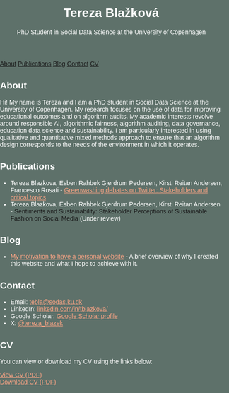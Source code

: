 <html lang="en">
<head>
    <meta charset="UTF-8">
    <meta name="viewport" content="width=device-width, initial-scale=1.0">
    <title>Tereza Blažková - Academic Website</title>
    <style>
/* Reset margin and padding on the whole page */
html, body {
    margin: 0;
    padding: 0;
    height: 100%;
    background-color: #5E716A;
    color: #fff;
    font-family: Arial, sans-serif;
    box-sizing: border-box;
}

/* Ensure no extra border, outline, or box-shadow on the header */
header {
    background-color: #333;
    color: #fff;
    padding: 1rem;
    text-align: center;
    margin: 0;
    border: none;
    outline: none;
    box-shadow: none;
    border-radius: 8px 8px 0 0;
}

/* Reset margin and padding for all elements to avoid extra lines */
* {
    margin: 0;
    padding: 0;
    box-sizing: border-box;
}

/* Container styling for header and nav */
.header-container, .container {
    max-width: 800px;
    margin: 2rem auto;
    width: 100%;
    overflow: hidden; /* Add this to prevent overflow */
}

nav {
    display: flex;
    justify-content: center;
    background-color: #333;
    padding: 0.5rem;
    margin: 0;
    border: none;
    border-radius: 0 0 8px 8px;
    flex-wrap: wrap;
}

nav a {
    color: #fea585;
    padding: 1rem;
    text-decoration: none;
    display: block;
    transition: background-color 0.3s;
}

nav a:hover {
    background-color: #444;
}

/* Section styling */
section {
    margin-bottom: 2rem;
    padding: 1rem;
    background-color: #333;
    border-radius: 8px;
}

h1, h2 {
    color: #fff;
    margin: 0;
}

p {
    margin: 0.5rem 0;
}

footer {
    text-align: center;
    padding: 1rem;
    background-color: #111;
    color: #fff;
    position: fixed;
    width: 100%;
    bottom: 0;
}

/* Additional styling for white text */
a {
    color: #fff;
    text-decoration: none;
}

/* Hide unwanted link generated by GitHub Pages */
a[href="https://tereza-blazkova.github.io/"] {
    display: none;
}

/* Media query for smaller screens */
@media (max-width: 600px) {
    body {
        font-size: 0.9rem;
    }
    header {
        padding: 0.5rem;
    }
    nav a {
        padding: 0.5rem;
    }
    .container {
        padding: 1rem;
    }
    footer {
        font-size: 0.8rem;
    }
}
    </style>
</head>
<body>
    <!-- Container to wrap the header and nav elements for uniform width -->
    <div class="header-container">
        <header>
            <h1>Tereza Blažková</h1>
            <!--     <h1>(WEBSITE UNDER CONSTRUCTION)</h1> -->
            <p>PhD Student in Social Data Science at the University of Copenhagen</p>
        </header>
        <nav>
            <a href="#about">About</a>
            <a href="#publications">Publications</a>
            <a href="#blog">Blog</a>
            <a href="#contact">Contact</a>
            <a href="#cv">CV</a>
        </nav>
    </div>
    <div class="container">
        <section id="about">
            <h2>About</h2>
            <p>Hi! My name is Tereza and I am a PhD student in Social Data Science at the University of Copenhagen. My research focuses on the use of data for improving educational outcomes and on algorithm audits. My academic interests revolve around responsible AI, algorithmic fairness, algorithm auditing, data governance, education data science and sustainability. I am particularly interested in using qualitative and quantitative mixed methods approach to ensure that an algorithm design corresponds to the needs of the environment in which it operates.</p>
        </section>
        <section id="publications">
            <h2>Publications</h2>
            <ul>
                <li>Tereza Blazkova, Esben Rahbek Gjerdrum Pedersen, Kirsti Reitan Andersen, Francesco Rosati - <a href="https://www.sciencedirect.com/science/article/pii/S0959652623034182" style="color: #fea585;">Greenwashing debates on Twitter: Stakeholders and critical topics</a></li>
                <li>Tereza Blazkova, Esben Rahbek Gjerdrum Pedersen, Kirsti Reitan Andersen - <a>Sentiments and Sustainability: Stakeholder Perceptions of Sustainable Fashion on Social Media</a> (Under review)</li>
            </ul>
        </section>
        <section id="blog">
            <h2>Blog</h2>
            <ul>
                <li><a href="my-motivation.html" style="color: #fea585;">My motivation to have a personal website</a> - A brief overview of why I created this website and what I hope to achieve with it.</li>
            </ul>
        </section>
        <section id="contact">
            <h2>Contact</h2>
            <ul>
                <li>Email: <a href="mailto:tebla@sodas.ku.dk" style="color: #fea585;">tebla@sodas.ku.dk</a></li>
                <li>LinkedIn: <a href="https://www.linkedin.com/in/tblazkova/" style="color: #fea585;">linkedin.com/in/tblazkova/</a></li>
                <li>Google Scholar: <a href="https://scholar.google.com/citations?user=BPCG6uoAAAAJ&hl=cs" style="color: #fea585;">Google Scholar profile</a></li>
                <li>X: <a href="https://twitter.com/tereza_blazek" style="color: #fea585;">@tereza_blazek</a></li>
            </ul>
        </section>
        <section id="cv">
            <h2>CV</h2>
            <p>You can view or download my CV using the links below:</p>
            <!-- Link to view the CV in the browser -->
            <a href="cv.pdf" target="_blank" style="color: #fea585;">View CV (PDF)</a>
            <br>
            <!-- Link to download the CV -->
            <a href="cv.pdf" download style="color: #fea585;">Download CV (PDF)</a>
        </section>
    </div>
</body>
</html>

